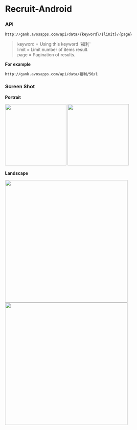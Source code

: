 # Recruit-Android

### API
```
http://gank.avosapps.com/api/data/{keyword}/{limit}/{page}
```
> keyword  = Using this keyword '福利'<br />
> limit    = Limit number of items result.<br />
> page     = Pagination of results.<br />

**For example**
```
http://gank.avosapps.com/api/data/福利/50/1
```
### Screen Shot
**Portrait**

<img src="https://raw.githubusercontent.com/shopspotapp/Recruit-Android/master/example/ss-grid-portrait.png" width="200" />
<img src="https://raw.githubusercontent.com/shopspotapp/Recruit-Android/master/example/ss-detail-portrait.png" width="200" />


**Landscape**

<img src="https://raw.githubusercontent.com/shopspotapp/Recruit-Android/master/example/ss-grid-landscape.png" width="400" />
<img src="https://raw.githubusercontent.com/shopspotapp/Recruit-Android/master/example/ss-detail-landscape.png" width="400" />

